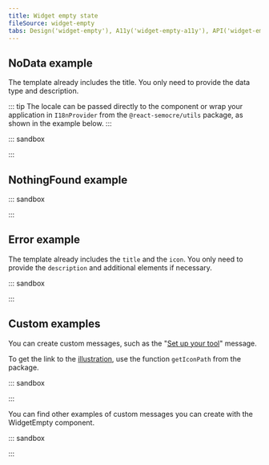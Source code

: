 ```yaml
---
title: Widget empty state
fileSource: widget-empty
tabs: Design('widget-empty'), A11y('widget-empty-a11y'), API('widget-empty-api'), Example('widget-empty-code'), Changelog('widget-empty-changelog')
---
```


## NoData example

The template already includes the title. You only need to provide the data type and description.

::: tip
The locale can be passed directly to the component or wrap your application in `I18nProvider` from the `@react-semocre/utils` package, as shown in the example below.
:::

::: sandbox

<script lang="tsx">
import React from 'react';
import Select from '@semcore/ui/select';
import { I18nProvider } from '@semcore/ui/utils/lib/enhances/WithI18n';
import { NoData } from '@semcore/ui/widget-empty';
import Card from '@semcore/ui/card';
import { Text } from '@semcore/ui/typography';
import Divider from '@semcore/ui/divider';

const options = ['de', 'en', 'es', 'fr', 'it', 'ja', 'pt', 'ru', 'zh', 'ko', 'vi', 'pl', 'sv'].map(
  (o) => ({
    value: o,
    children: o,
  }),
);

const Demo = () => {
  const [lang, setLang] = React.useState('en');

  return (
    <div>
      Select lang: <Select options={options} value={lang} onChange={setLang} />
      <I18nProvider value={lang}>
        <Card my={5} pt={4}>
          <Text size={300} bold>
            Line chart
          </Text>
          <Divider orientation='horizontal' m={'8px 0 12px -20px'} w={'calc(100% + 40px)'} />
          <NoData type='line-chart' />
        </Card>
        <Card my={5} pt={4}>
          <Text size={300} bold>
            Area chart
          </Text>
          <Divider orientation='horizontal' m={'8px 0 12px -20px'} w={'calc(100% + 40px)'} />
          <NoData type='area-chart' />
        </Card>
        <Card my={5} pt={4}>
          <Text size={300} bold>
            Stacked area chart
          </Text>
          <Divider orientation='horizontal' m={'8px 0 12px -20px'} w={'calc(100% + 40px)'} />
          <NoData type='stacked-area-chart' />
        </Card>
        <Card my={5} pt={4}>
          <Text size={300} bold>
            Funnel chart
          </Text>
          <Divider orientation='horizontal' m={'8px 0 12px -20px'} w={'calc(100% + 40px)'} />
          <NoData type='funnel-chart' />
        </Card>
        <Card my={5} pt={4}>
          <Text size={300} bold>
            Pie chart
          </Text>
          <Divider orientation='horizontal' m={'8px 0 12px -20px'} w={'calc(100% + 40px)'} />
          <NoData type='pie-chart' />
        </Card>
        <Card my={5} pt={4}>
          <Text size={300} bold>
            Donut chart
          </Text>
          <Divider orientation='horizontal' m={'8px 0 12px -20px'} w={'calc(100% + 40px)'} />
          <NoData type='donut-chart' />
        </Card>
        <Card my={5} pt={4}>
          <Text size={300} bold>
            Vertical bar chart
          </Text>
          <Divider orientation='horizontal' m={'8px 0 12px -20px'} w={'calc(100% + 40px)'} />
          <NoData type='vertical-bar-chart' />
        </Card>
        <Card my={5} pt={4}>
          <Text size={300} bold>
            Horizontal bar chart
          </Text>
          <Divider orientation='horizontal' m={'8px 0 12px -20px'} w={'calc(100% + 40px)'} />
          <NoData type='horizontal-bar-chart' />
        </Card>
        <Card my={5} pt={4}>
          <Text size={300} bold>
            Scatter plot chart
          </Text>
          <Divider orientation='horizontal' m={'8px 0 12px -20px'} w={'calc(100% + 40px)'} />
          <NoData type='scatter-plot-chart' />
        </Card>
        <Card my={5} pt={4}>
          <Text size={300} bold>
            Venn chart
          </Text>
          <Divider orientation='horizontal' m={'8px 0 12px -20px'} w={'calc(100% + 40px)'} />
          <NoData type='venn-chart' />
        </Card>
        <Card my={5} pt={4}>
          <Text size={300} bold>
            Radar chart
          </Text>
          <Divider orientation='horizontal' m={'8px 0 12px -20px'} w={'calc(100% + 40px)'} />
          <NoData type='radar-chart' />
        </Card>
        <Card my={5} pt={4}>
          <Text size={300} bold>
            Lollipop chart
          </Text>
          <Divider orientation='horizontal' m={'8px 0 12px -20px'} w={'calc(100% + 40px)'} />
          <NoData type='lollipop-chart' />
        </Card>
        <Card my={5} pt={4}>
          <Text size={300} bold>
            Choropleth map chart
          </Text>
          <Divider orientation='horizontal' m={'8px 0 12px -20px'} w={'calc(100% + 40px)'} />
          <NoData type='choropleth-map-chart' />
        </Card>
        <Card my={5} pt={4}>
          <Text size={300} bold>
            Combined chart
          </Text>
          <Divider orientation='horizontal' m={'8px 0 12px -20px'} w={'calc(100% + 40px)'} />
          <NoData type='combined-chart' />
        </Card>
        <Card my={5} pt={4}>
          <Text size={300} bold>
            Sankey chart
          </Text>
          <Divider orientation='horizontal' m={'8px 0 12px -20px'} w={'calc(100% + 40px)'} />
          <NoData type='sankey-chart' />
        </Card>
        <Card my={5} pt={4}>
          <Text size={300} bold>
            Radial Tree chart
          </Text>
          <Divider orientation='horizontal' m={'8px 0 12px -20px'} w={'calc(100% + 40px)'} />
          <NoData type='radial-tree-chart' />
        </Card>
        <Card my={5} pt={4}>
          <Text size={300} bold>
            Table
          </Text>
          <Divider orientation='horizontal' m={'8px 0 12px -20px'} w={'calc(100% + 40px)'} />
          <NoData type='table' />
        </Card>
        <Card my={5} pt={4}>
          <Text size={300} bold>
            Text links etc
          </Text>
          <Divider orientation='horizontal' m={'8px 0 12px -20px'} w={'calc(100% + 40px)'} />
          <NoData type='text-links-etc' />
        </Card>
        <Card my={5} pt={4}>
          <Text size={300} bold>
            Other data
          </Text>
          <Divider orientation='horizontal' m={'8px 0 12px -20px'} w={'calc(100% + 40px)'} />
          <NoData type='other-data' />
        </Card>
        <Card my={5} pt={4}>
          <Text size={300} bold>
            Suggestions
          </Text>
          <Divider orientation='horizontal' m={'8px 0 12px -20px'} w={'calc(100% + 40px)'} />
          <NoData type='suggestions' />
        </Card>
        <Card my={5} pt={4}>
          <Text size={300} bold>
            Duplicates
          </Text>
          <Divider orientation='horizontal' m={'8px 0 12px -20px'} w={'calc(100% + 40px)'} />
          <NoData type='duplicates' />
        </Card>
        <Card my={5} pt={4}>
          <Text size={300} bold>
            Tag cloud
          </Text>
          <Divider orientation='horizontal' m={'8px 0 12px -20px'} w={'calc(100% + 40px)'} />
          <NoData type='tag-cloud' />
        </Card>
      </I18nProvider>
    </div>
  );
};
</script>

:::

## NothingFound example

::: sandbox

<script lang="tsx">
import React from 'react';
import { Box } from '@semcore/ui/flex-box';
import Select from '@semcore/ui/select';
import { I18nProvider } from '@semcore/ui/utils/lib/enhances/WithI18n';
import { NoData } from '@semcore/ui/widget-empty';
import Card from '@semcore/ui/card';
import { Text } from '@semcore/ui/typography';
import Button from '@semcore/ui/button';
import Divider from '@semcore/ui/divider';

const options = ['de', 'en', 'es', 'fr', 'it', 'ja', 'pt', 'ru', 'zh', 'ko', 'vi', 'pl', 'sv'].map(
  (o) => ({
    value: o,
    children: o,
  }),
);

const Demo = () => {
  const [lang, setLang] = React.useState('en');

  return (
    <div>
      Select lang: <Select options={options} value={lang} onChange={setLang} />
      <I18nProvider value={lang}>
        <Card my={5}>
          <Text size={300} bold>
            Nothing found
          </Text>
          <Divider orientation='horizontal' m={'8px 0 12px -20px'} w={'calc(100% + 40px)'} />
          <NoData type='nothing-found' description='Try changing your filters.'>
            <Box mt={4}>
              <Button use='secondary'>Clear filters</Button>
            </Box>
          </NoData>
        </Card>
      </I18nProvider>
    </div>
  );
};
</script>

:::

## Error example

The template already includes the `title` and the `icon`. You only need to provide the `description` and additional elements if necessary.

::: sandbox

<script lang="tsx">
import React from 'react';
import Select from '@semcore/ui/select';
import { Box } from '@semcore/ui/flex-box';
import { I18nProvider } from '@semcore/ui/utils/lib/enhances/WithI18n';
import { Error } from '@semcore/ui/widget-empty';
import Card from '@semcore/ui/card';
import { Text } from '@semcore/ui/typography';
import Button from '@semcore/ui/button';
import ReloadM from '@semcore/ui/icon/Reload/m';
import Link from '@semcore/ui/link';
import Divider from '@semcore/ui/divider';

const options = ['de', 'en', 'es', 'fr', 'it', 'ja', 'pt', 'ru', 'zh', 'ko', 'vi', 'pl', 'sv'].map(
  (o) => ({
    value: o,
    children: o,
  }),
);

const Demo = () => {
  const [lang, setLang] = React.useState('en');

  return (
    <div>
      Select lang: <Select options={options} value={lang} onChange={setLang} />
      <I18nProvider value={lang}>
        <Card my={5}>
          <Text size={300} bold>
            Known error
          </Text>
          <Divider orientation='horizontal' m={'8px 0 12px -20px'} w={'calc(100% + 40px)'} />
          <Error>
            <Box mt={4}>
              <Button addonLeft={ReloadM}>Reload page</Button>
            </Box>
          </Error>
        </Card>
        <Card my={5}>
          <Text size={300} bold>
            Don't known error
          </Text>
          <Divider orientation='horizontal' m={'8px 0 12px -20px'} w={'calc(100% + 40px)'} />
          <Error
            description={
              <>
                Please try again later. If the problem persists, contact us at{' '}
                <Link href='mailto:mail@semrush.com'>mail@semrush.com</Link>
              </>
            }
          >
            <Box mt={4}>
              <Button addonLeft={ReloadM}>
                <Button.Text>Reload page</Button.Text>
              </Button>
            </Box>
          </Error>
        </Card>
      </I18nProvider>
    </div>
  );
};
</script>

:::

## Custom examples

You can create custom messages, such as the "[Set up your tool](/components/widget-empty/widget-empty#set_up_your_product)" message.

To get the link to the [illustration](/style/illustration/illustration), use the function `getIconPath` from the package.

::: sandbox

<script lang="tsx">
import React from 'react';
import { Text } from '@semcore/ui/typography';
import { Box } from '@semcore/ui/flex-box';
import Button from '@semcore/ui/button';
import Card from '@semcore/ui/card';
import WidgetEmpty, { getIconPath } from '@semcore/ui/widget-empty';
import Divider from '@semcore/ui/divider';

const Demo = () => {
  return (
    <div>
      <Card my={5}>
        <Text size={300} bold>
          [Name Tool]
        </Text>
        <Divider orientation='horizontal' m={'8px 0 12px -20px'} w={'calc(100% + 40px)'} />
        <WidgetEmpty icon={getIconPath('combined-chart')}>
          <WidgetEmpty.Title>Set up your [Name Tool]</WidgetEmpty.Title>
          <WidgetEmpty.Description>
            [Name Tool] allows you to get daily updates on positions in Google's top 100 organic and
            paid search results.
          </WidgetEmpty.Description>
          <Box mt={4}>
            <Button theme='success' use='primary'>
              Set up [Name Tool]
            </Button>
          </Box>
        </WidgetEmpty>
      </Card>
    </div>
  );
};
</script>

:::

You can find other examples of custom messages you can create with the WidgetEmpty component.

::: sandbox

<script lang="tsx">
import React from 'react';
import { Text } from '@semcore/ui/typography';
import Card from '@semcore/ui/card';
import WidgetEmpty, { getIconPath } from '@semcore/ui/widget-empty';
import Divider from '@semcore/ui/divider';

const Demo = () => {
  return (
    <div>
      <Card my={5}>
        <Text size={300} bold>
          Congratulations
        </Text>
        <Divider orientation='horizontal' m={'8px 0 12px -20px'} w={'calc(100% + 40px)'} />
        <WidgetEmpty icon={getIconPath('congrats')}>
          <WidgetEmpty.Title>Wow! You are doing great!</WidgetEmpty.Title>
          <WidgetEmpty.Description>Nothing to fix here.</WidgetEmpty.Description>
        </WidgetEmpty>
      </Card>
      <Card my={5}>
        <Text size={300} bold>
          Good results
        </Text>
        <Divider orientation='horizontal' m={'8px 0 12px -20px'} w={'calc(100% + 40px)'} />
        <WidgetEmpty icon={getIconPath('good')}>
          <WidgetEmpty.Title>Good results</WidgetEmpty.Title>
          <WidgetEmpty.Description>Wow! You are doing great!</WidgetEmpty.Description>
        </WidgetEmpty>
      </Card>
      <Card my={5}>
        <Text size={300} bold>
          Next time
        </Text>
        <Divider orientation='horizontal' m={'8px 0 12px -20px'} w={'calc(100% + 40px)'} />
        <WidgetEmpty icon={getIconPath('nexttime')}>
          <WidgetEmpty.Title>Next time will be better</WidgetEmpty.Title>
          <WidgetEmpty.Description>Keep going to achieve good results.</WidgetEmpty.Description>
        </WidgetEmpty>
      </Card>
      <Card my={5}>
        <Text size={300} bold>
          Next time
        </Text>
        <Divider orientation='horizontal' m={'8px 0 12px -20px'} w={'calc(100% + 40px)'} />
        <WidgetEmpty icon={getIconPath('processing')}>
          <WidgetEmpty.Title>Processing</WidgetEmpty.Title>
          <WidgetEmpty.Description>
            Wait till the process will come to an end.
          </WidgetEmpty.Description>
        </WidgetEmpty>
      </Card>
    </div>
  );
};
</script>

:::
